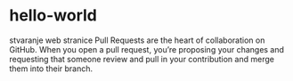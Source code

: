 # hello-world
stvaranje web stranice 
Pull Requests are the heart of collaboration on GitHub. When you open a pull request, you’re proposing your changes and requesting that someone review and pull in your contribution and merge them into their branch.
